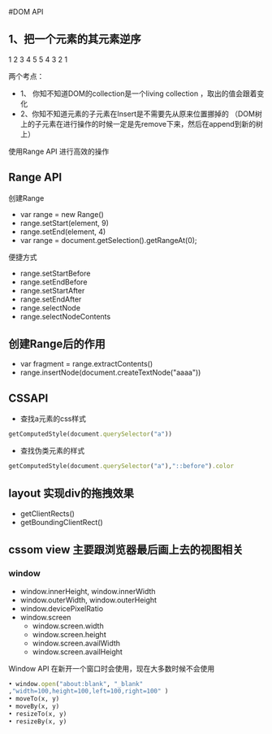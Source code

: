 #DOM API

## 1、把一个元素的其元素逆序

 1 2 3 4 5 
 5 4 3 2 1 

 两个考点：
* 1、 你知不知道DOM的collection是一个living collection ，取出的值会跟着变化
* 2、你知不知道元素的子元素在Insert是不需要先从原来位置挪掉的 （DOM树上的子元素在进行操作的时候一定是先remove下来，然后在append到新的树上）

使用Range API 进行高效的操作

## Range API 

创建Range
* var range = new Range()
* range.setStart(element, 9) 
* range.setEnd(element, 4)
* var range = document.getSelection().getRangeAt(0);

便捷方式
* range.setStartBefore
* range.setEndBefore
* range.setStartAfter
* range.setEndAfter
* range.selectNode
* range.selectNodeContents

## 创建Range后的作用
* var fragment = range.extractContents()
* range.insertNode(document.createTextNode("aaaa"))

## CSSAPI 
* 查找a元素的css样式
```ruby
getComputedStyle(document.querySelector("a"))
```

* 查找伪类元素的样式
```ruby
getComputedStyle(document.querySelector("a"),"::before").color
```

## layout 实现div的拖拽效果
* getClientRects()
* getBoundingClientRect()

## cssom view 主要跟浏览器最后画上去的视图相关

### window
* window.innerHeight, window.innerWidth
* window.outerWidth, window.outerHeight
* window.devicePixelRatio
* window.screen
    * window.screen.width
    * window.screen.height
    * window.screen.availWidth
    * window.screen.availHeight

Window API 在新开一个窗口时会使用，现在大多数时候不会使用
```ruby
• window.open("about:blank", "_blank" 
,"width=100,height=100,left=100,right=100" )
• moveTo(x, y)
• moveBy(x, y)
• resizeTo(x, y)
• resizeBy(x, y)
```

